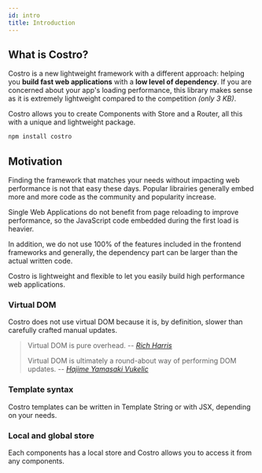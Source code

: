 ```yaml
---
id: intro
title: Introduction
---
```


## What is Costro?

Costro is a new lightweight framework with a different approach: helping you **build fast web applications** with a **low level of dependency**. If you are concerned about your app's loading performance, this library makes sense as it is extremely lightweight compared to the competition _(only 3 KB)_.

Costro allows you to create Components with Store and a Router, all this with a unique and lightweight package.

```bash
npm install costro
```

## Motivation

Finding the framework that matches your needs without impacting web performance is not that easy these days. Popular librairies generally embed more and more code as the community and popularity increase.

Single Web Applications do not benefit from page reloading to improve performance, so the JavaScript code embedded during the first load is heavier.

In addition, we do not use 100% of the features included in the frontend frameworks and generally, the dependency part can be larger than the actual written code.

Costro is lightweight and flexible to let you easily build high performance web applications.

### Virtual DOM

Costro does not use virtual DOM because it is, by definition, slower than carefully crafted manual updates.

> Virtual DOM is pure overhead.
> -- <cite>[Rich Harris](https://svelte.dev/blog/virtual-dom-is-pure-overhead)</cite>
>
> Virtual DOM is ultimately a round-about way of performing DOM updates.
> -- <cite>[Hajime Yamasaki Vukelic](https://medium.com/@hayavuk/why-virtual-dom-is-slower-2d9b964b4c9e)</cite>

### Template syntax

Costro templates can be written in Template String or with JSX, depending on your needs.

### Local and global store

Each components has a local store and Costro allows you to access it from any components.

